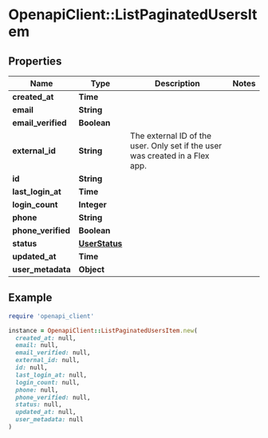 # OpenapiClient::ListPaginatedUsersItem

## Properties

| Name | Type | Description | Notes |
| ---- | ---- | ----------- | ----- |
| **created_at** | **Time** |  |  |
| **email** | **String** |  |  |
| **email_verified** | **Boolean** |  |  |
| **external_id** | **String** | The external ID of the user. Only set if the user was created in a Flex app. |  |
| **id** | **String** |  |  |
| **last_login_at** | **Time** |  |  |
| **login_count** | **Integer** |  |  |
| **phone** | **String** |  |  |
| **phone_verified** | **Boolean** |  |  |
| **status** | [**UserStatus**](UserStatus.md) |  |  |
| **updated_at** | **Time** |  |  |
| **user_metadata** | **Object** |  |  |

## Example

```ruby
require 'openapi_client'

instance = OpenapiClient::ListPaginatedUsersItem.new(
  created_at: null,
  email: null,
  email_verified: null,
  external_id: null,
  id: null,
  last_login_at: null,
  login_count: null,
  phone: null,
  phone_verified: null,
  status: null,
  updated_at: null,
  user_metadata: null
)
```

